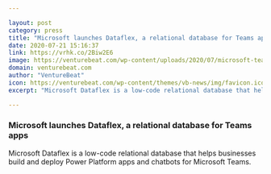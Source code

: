 ```yaml
---

layout: post
category: press
title: "Microsoft launches Dataflex, a relational database for Teams apps"
date: 2020-07-21 15:16:37
link: https://vrhk.co/2Biw2E6
image: https://venturebeat.com/wp-content/uploads/2020/07/microsoft-teams-power-apps.png?w=1200&strip=all
domain: venturebeat.com
author: "VentureBeat"
icon: https://venturebeat.com/wp-content/themes/vb-news/img/favicon.ico
excerpt: "Microsoft Dataflex is a low-code relational database that helps businesses build and deploy Power Platform apps and chatbots for Microsoft Teams."

---
```


### Microsoft launches Dataflex, a relational database for Teams apps

Microsoft Dataflex is a low-code relational database that helps businesses build and deploy Power Platform apps and chatbots for Microsoft Teams.
